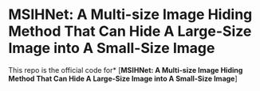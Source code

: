 # MSIHNet: A Multi-size Image Hiding Method That Can Hide A Large-Size Image into A Small-Size Image
This repo is the official code for* [**MSIHNet: A Multi-size Image Hiding Method That Can Hide A Large-Size Image into A Small-Size Image**]
